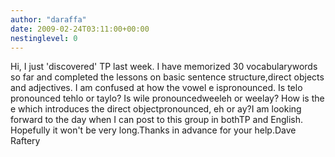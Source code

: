 ```yaml
---
author: "daraffa"
date: 2009-02-24T03:11:00+00:00
nestinglevel: 0
---
```

Hi, I just 'discovered' TP last week. I have memorized 30 vocabularywords so far and completed the lessons on basic sentence structure,direct objects and adjectives. I am confused at how the vowel e ispronounced. Is telo pronounced tehlo or taylo? Is wile pronouncedweeleh or weelay? How is the e which introduces the direct objectpronounced, eh or ay?I am looking forward to the day when I can post to this group in bothTP and English. Hopefully it won't be very long.Thanks in advance for your help.Dave Raftery